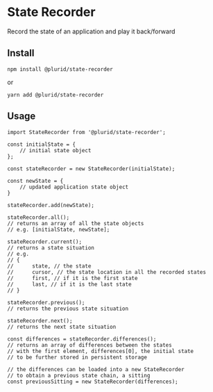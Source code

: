 # State Recorder

Record the state of an application and play it back/forward


## Install

    npm install @plurid/state-recorder

or

    yarn add @plurid/state-recorder


## Usage


    import StateRecorder from '@plurid/state-recorder';

    const initialState = {
        // initial state object
    };

    const stateRecorder = new StateRecorder(initialState);

    const newState = {
        // updated application state object
    }

    stateRecorder.add(newState);

    stateRecorder.all();
    // returns an array of all the state objects
    // e.g. [initialState, newState];

    stateRecorder.current();
    // returns a state situation
    // e.g.
    // {
    //      state, // the state
    //      cursor, // the state location in all the recorded states
    //      first, // if it is the first state
    //      last, // if it is the last state
    // }

    stateRecorder.previous();
    // returns the previous state situation

    stateRecorder.next();
    // returns the next state situation

    const differences = stateRecorder.differences();
    // returns an array of differences between the states
    // with the first element, differences[0], the initial state
    // to be further stored in persistent storage

    // the differences can be loaded into a new StateRecorder
    // to obtain a previous state chain, a sitting
    const previousSitting = new StateRecorder(differences);
